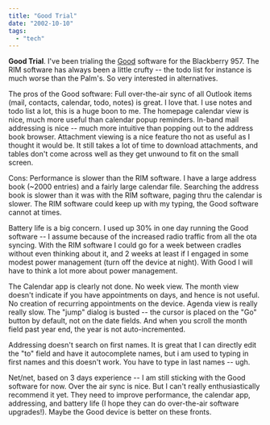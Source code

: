 ```yaml
---
title: "Good Trial"
date: "2002-10-10"
tags: 
  - "tech"
---
```


**Good Trial**. I've been trialing the [Good](http://www.good.com/) software for the Blackberry 957. The RIM software has always been a little crufty -- the todo list for instance is much worse than the Palm's. So very interested in alternatives.

The pros of the Good software: Full over-the-air sync of all Outlook items (mail, contacts, calendar, todo, notes) is great. I love that. I use notes and todo list a lot, this is a huge boon to me. The homepage calendar view is nice, much more useful than calendar popup reminders. In-band mail addressing is nice -- much more intuitive than popping out to the address book browser. Attachment viewing is a nice feature tho not as useful as I thought it would be. It still takes a lot of time to download attachments, and tables don't come across well as they get unwound to fit on the small screen.

Cons: Performance is slower than the RIM software. I have a large address book (~2000 entries) and a fairly large calendar file. Searching the address book is slower than it was with the RIM software, paging thru the calendar is slower. The RIM software could keep up with my typing, the Good software cannot at times.

Battery life is a big concern. I used up 30% in one day running the Good software -- I assume because of the increased radio traffic from all the ota syncing. With the RIM software I could go for a week between cradles without even thinking about it, and 2 weeks at least if I engaged in some modest power management (turn off the device at night). With Good I will have to think a lot more about power management.

The Calendar app is clearly not done. No week view. The month view doesn't indicate if you have appointments on days, and hence is not useful. No creation of recurring appointments on the device. Agenda view is really really slow. The "jump" dialog is busted -- the cursor is placed on the "Go" button by default, not on the date fields. And when you scroll the month field past year end, the year is not auto-incremented.

Addressing doesn't search on first names. It is great that I can directly edit the "to" field and have it autocomplete names, but i am used to typing in first names and this doesn't work. You have to type in last names -- ugh.

Net/net, based on 3 days experience -- I am still sticking with the Good software for now. Over the air sync is nice. But I can't really enthusiastically recommend it yet. They need to improve performance, the calendar app, addressing, and battery life (I hope they can do over-the-air software upgrades!). Maybe the Good device is better on these fronts.
